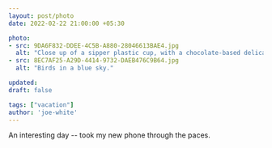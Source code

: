 ```yaml
---
layout: post/photo
date: 2022-02-22 21:00:00 +05:30

photo:
- src: 9DA6F832-DDEE-4C5B-A880-28046613BAE4.jpg
  alt: "Close up of a sipper plastic cup, with a chocolate-based delicacy in the back."
- src: 8EC7AF25-A29D-4414-9732-DAEB476C9B64.jpg
  alt: "Birds in a blue sky."

updated: 
draft: false

tags: ["vacation"]
author: 'joe-white'
---
```


An interesting day -- took my new phone through the paces.
